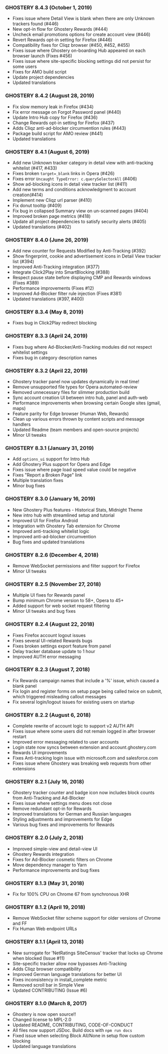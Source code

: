 ### GHOSTERY 8.4.3 (October 1, 2019)

+ Fixes issue where Detail View is blank when there are only Unknown trackers found (#446)
+ New opt-in flow for Ghostery Rewards (#444)
+ Uncheck email promotions options for create account view (#446)
+ Revert Rewards opt-in setting for Firefox (#446)
+ Compatibility fixes for Cliqz browser (#450, #452, #455)
+ Fixes issue where Ghostery on-boarding Hub appeared on each browser launch (Fixes #456)
+ Fixes issue where site-specific blocking settings did not persist for some users
+ Fixes for AMO build script
+ Update project dependencies
+ Updated translations

### GHOSTERY 8.4.2 (August 28, 2019)

+ Fix slow memory leak in Firefox (#434)
+ Fix error message on Forgot Password panel (#440)
+ Update Intro Hub copy for Firefox (#436)
+ Change Rewards opt-in setting for Firefox (#437)
+ Adds Cliqz anti-ad-blocker circumvention rules (#443)
+ Package build script for AMO review (#441)
+ Updated translations

### GHOSTERY 8.4.1 (August 6, 2019)

+ Add new Unknown tracker category in detail view with anti-tracking whitelist (#417, #433)
+ Fixes broken `target=_blank` links in Opera (#426)
+ Fixes error `Uncaught TypeError: c.querySelectorAll` (#406)
+ Show ad-blocking icons in detail view tracker list (#411)
+ Add new terms and conditions acknowledgment to account creation(#414)
+ Implement new Cliqz url parser (#410)
+ Fix donut tooltip (#409)
+ Fix bug in collapsed Summary view on un-scanned pages (#404)
+ Improved broken page metrics (#418)
+ Update all project dependencies to satisfy security alerts (#405)
+ Updated translations (#402)

### GHOSTERY 8.4.0 (June 26, 2019)

+ Add new counter for Requests Modified by Anti-Tracking (#392)
+ Show fingerprint, cookie and advertisement icons in Detail View tracker list (#394)
+ Improved Anti-Tracking integration (#377)
+ Integrate Click2Play into SmartBlocking (#388)
+ Respect pause state before displaying CMP and Rewards windows (Fixes #389)
+ Performance improvements (Fixes #12)
+ Improved Ad-Blocker filter rule injection (Fixes #381)
+ Updated translations (#397, #400)

### GHOSTERY 8.3.4 (May 8, 2019)

+ Fixes bug in Click2Play redirect blocking

### GHOSTERY 8.3.3 (April 24, 2019)

+ Fixes bug where Ad-Blocker/Anti-Tracking modules did not respect whitelist settings
+ Fixes bug in category description names

### GHOSTERY 8.3.2 (April 22, 2019)

+ Ghostery tracker panel now updates dynamically in real time!
+ Remove unsupported file types for Opera automated-review
+ Removed unnecessary files for slimmer production build
+ Sync account creation UI between intro hub, panel and auth-web
+ Performance improvements when browsing certain Google sites (gmail, maps)
+ Feature parity for Edge browser (Human Web, Rewards)
+ Clean up various errors thrown by content scripts and message handlers
+ Updated Readme (team members and open-source projects)
+ Minor UI tweaks

### GHOSTERY 8.3.1 (January 31, 2019)

+ Add `options_ui` support for Intro Hub
+ Add Ghostery Plus support for Opera and Edge
+ Fixes issue where page load speed value could be negative
+ Fixes "Report a Broken Page" link
+ Multiple translation fixes
+ Minor bug fixes

### GHOSTERY 8.3.0 (January 16, 2019)

+ New Ghostery Plus features - Historical Stats, Midnight Theme
+ New intro hub with streamlined setup and tutorial
+ Improved UI for Firefox Android
+ Integration with Ghostery Tab extension for Chrome
+ Improved anti-tracking whitelist logic
+ Improved anti-ad-blocker circumvention
+ Bug fixes and updated translations

### GHOSTERY 8.2.6 (December 4, 2018)

+ Remove WebSocket permissions and filter support for Firefox
+ Minor UI tweaks

### GHOSTERY 8.2.5 (November 27, 2018)

+ Multiple UI fixes for Rewards panel
+ Bump minimum Chrome version to 58+, Opera to 45+
+ Added support for web socket request filtering
+ Minor UI tweaks and bug fixes

### GHOSTERY 8.2.4 (August 22, 2018)

+ Fixes Firefox account logout issues
+ Fixes several UI-related Rewards bugs
+ Fixes broken settings export feature from panel
+ Delay tracker database update to 1 hour
+ Improved AUTH error messaging

### GHOSTERY 8.2.3 (August 7, 2018)

+ Fix Rewards campaign names that include a '%' issue, which caused a blank panel
+ Fix login and register forms on setup page being called twice on submit, which triggered misleading callout messages
+ Fix several login/logout issues for existing users on startup

### GHOSTERY 8.2.2 (August 6, 2018)

+ Complete rewrite of account logic to support v2 AUTH API
+ Fixes issue where some users did not remain logged in after browser restart
+ Improved error messaging related to user accounts
+ Login state now syncs between extension and account.ghostery.com
+ Rewards UI improvements
+ Fixes Anti-tracking login issue with microsoft.com and salesforce.com
+ Fixes issue where Ghostery was breaking web requests from other extensions

### GHOSTERY 8.2.1 (July 16, 2018)

+ Ghostery tracker counter and badge icon now includes block counts from Anti-Tracking and Ad-Blocker
+ Fixes issue where settings menu does not close
+ Remove redundant opt-in for Rewards
+ Improved translations for German and Russian languages
+ Styling adjustments and improvements for Edge
+ Various bug fixes and improvements for Rewards

### GHOSTERY 8.2.0 (July 2, 2018)

+ Improved simple-view and detail-view UI
+ Ghostery Rewards integration
+ Fixes for Ad-Blocker cosmetic filters on Chrome
+ Move dependency manager to Yarn
+ Performance improvements and bug fixes

### GHOSTERY 8.1.3 (May 31, 2018)

+ Fix for 100% CPU on Chrome 67 from synchronous XHR

### GHOSTERY 8.1.2 (April 19, 2018)

+ Remove WebSocket filter scheme support for older versions of Chrome and FF
+ Fix Human Web endpoint URLs

### GHOSTERY 8.1.1 (April 13, 2018)

+ New surrogate for 'NetRatings SiteCensus' tracker that locks up Chrome when blocked (Issue #11)
+ Site-specific tracker allow now bypasses Anti-Tracking
+ Adds Cliqz browser compatibility
+ Improved German language translations for better UI
+ Fixes inconsistency in install_complete metric
+ Removed scroll bar in Simple View
+ Updated CONTRIBUTING (Issue #6)

### GHOSTERY 8.1.0 (March 8, 2017)

+ Ghostery is now open source!!
+ Changed license to MPL-2.0
+ Updated README, CONTRIBUTING, CODE-OF-CONDUCT
+ All files now support JSDoc. Build docs with `npm run docs`
+ Fixed issue when selecting Block All/None in setup flow custom blocking
+ Updated language translations
